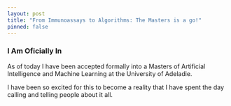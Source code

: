 ```yaml
---
layout: post
title: "From Immunoassays to Algorithms: The Masters is a go!"
pinned: false
---
```


### I Am Oficially In
As of today I have been accepted formally into a Masters of Artificial Intelligence and Machine Learning at the University of Adeladie.

I have been so excited for this to become a reality that I have spent the day calling and telling people about it all.
